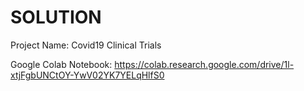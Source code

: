 # SOLUTION
Project Name: Covid19 Clinical Trials

Google Colab Notebook: https://colab.research.google.com/drive/1l-xtjFgbUNCtOY-YwV02YK7YELqHlfS0
